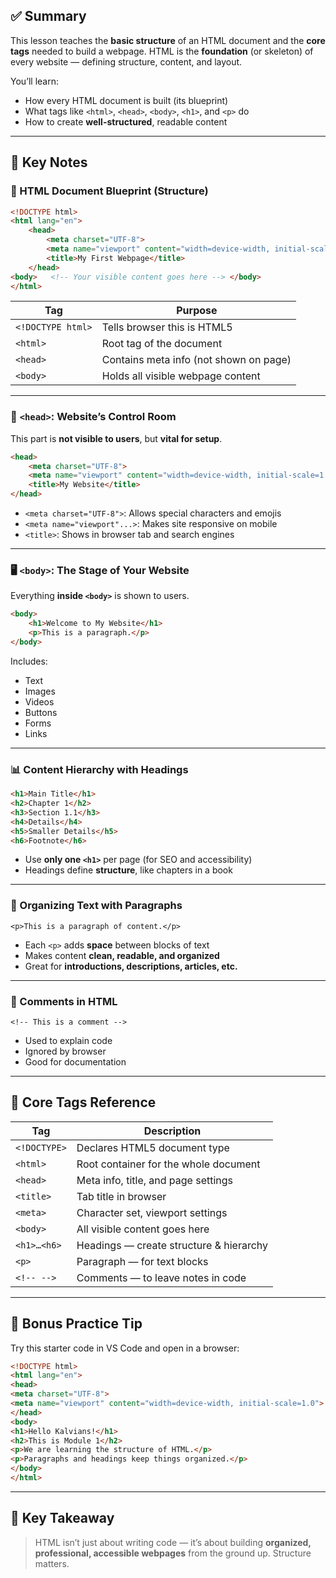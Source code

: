 ## ✅ Summary 

This lesson teaches the **basic structure** of an HTML document and the **core tags** needed to build a webpage. HTML is the **foundation** (or skeleton) of every website — defining structure, content, and layout.

You’ll learn:

- How every HTML document is built (its blueprint)
- What tags like `<html>`, `<head>`, `<body>`, `<h1>`, and `<p>` do
- How to create **well-structured**, readable content

---

## 🧠 Key Notes

### 📐 HTML Document Blueprint (Structure)

```html
<!DOCTYPE html> 
<html lang="en"> 
	<head>   
		<meta charset="UTF-8">  
		<meta name="viewport" content="width=device-width, initial-scale=1.0">   
		<title>My First Webpage</title> 
	</head> 
<body>   <!-- Your visible content goes here --> </body> 
</html>
```

|Tag|Purpose|
|---|---|
|`<!DOCTYPE html>`|Tells browser this is HTML5|
|`<html>`|Root tag of the document|
|`<head>`|Contains meta info (not shown on page)|
|`<body>`|Holds all visible webpage content|

---

### 🧠 `<head>`: Website’s Control Room

This part is **not visible to users**, but **vital for setup**.

```html
<head>   
	<meta charset="UTF-8">   
	<meta name="viewport" content="width=device-width, initial-scale=1.0">   
	<title>My Website</title> 
</head>
```

- `<meta charset="UTF-8">`: Allows special characters and emojis
- `<meta name="viewport"...>`: Makes site responsive on mobile
- `<title>`: Shows in browser tab and search engines

---

### 🖥️ `<body>`: The Stage of Your Website

Everything **inside `<body>`** is shown to users.

```html
<body>   
	<h1>Welcome to My Website</h1>   
	<p>This is a paragraph.</p> 
</body>
```

Includes:

- Text
- Images
- Videos
- Buttons
- Forms
- Links

---

### 📊 Content Hierarchy with Headings

```html
<h1>Main Title</h1> 
<h2>Chapter 1</h2> 
<h3>Section 1.1</h3> 
<h4>Details</h4> 
<h5>Smaller Details</h5> 
<h6>Footnote</h6>
```

- Use **only one `<h1>`** per page (for SEO and accessibility)
- Headings define **structure**, like chapters in a book

---

### 🧾 Organizing Text with Paragraphs

`<p>This is a paragraph of content.</p>`

- Each `<p>` adds **space** between blocks of text
- Makes content **clean, readable, and organized**
- Great for **introductions, descriptions, articles, etc.**

---

### 💬 Comments in HTML

`<!-- This is a comment -->`

- Used to explain code
- Ignored by browser
- Good for documentation

---

## 📘 Core Tags Reference

|Tag|Description|
|---|---|
|`<!DOCTYPE>`|Declares HTML5 document type|
|`<html>`|Root container for the whole document|
|`<head>`|Meta info, title, and page settings|
|`<title>`|Tab title in browser|
|`<meta>`|Character set, viewport settings|
|`<body>`|All visible content goes here|
|`<h1>…<h6>`|Headings — create structure & hierarchy|
|`<p>`|Paragraph — for text blocks|
|`<!-- -->`|Comments — to leave notes in code|

---

## 🧪 Bonus Practice Tip

Try this starter code in VS Code and open in a browser:

```html
<!DOCTYPE html> 
<html lang="en"> 
<head>   
<meta charset="UTF-8">   
<meta name="viewport" content="width=device-width, initial-scale=1.0">   <title>Kalvium Test Page</title> 
</head> 
<body>   
<h1>Hello Kalvians!</h1>   
<h2>This is Module 1</h2>   
<p>We are learning the structure of HTML.</p>   
<p>Paragraphs and headings keep things organized.</p> 
</body> 
</html>
```

---

## 📌 Key Takeaway

> HTML isn’t just about writing code — it’s about building **organized, professional, accessible webpages** from the ground up. Structure matters.